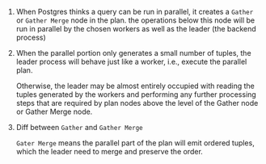 1. When Postgres thinks a query can be run in parallel, it creates a `Gather` or 
   `Gather Merge` node in the plan.  the operations below this node will be run
   in parallel by the chosen workers as well as the leader (the backend process)

2. When the parallel portion only generates a small number of tuples, the leader
   process will behave just like a worker, i.e., execute the parallel plan.  

   Otherwise, the leader may be almost entirely occupied with reading the tuples 
   generated by the workers and performing any further processing steps that are 
   required by plan nodes above the level of the Gather node or Gather Merge node.

3. Diff between `Gather` and `Gather Merge`

   `Gater Merge` means the parallel part of the plan will emit ordered tuples, which
   the leader need to merge and preserve the order.